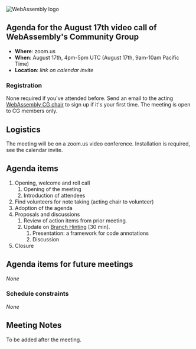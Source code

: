 ![WebAssembly logo](/images/WebAssembly.png)

## Agenda for the August 17th video call of WebAssembly's Community Group

- **Where**: zoom.us
- **When**: August 17th, 4pm-5pm UTC (August 17th, 9am-10am Pacific Time)
- **Location**: *link on calendar invite*

### Registration

None required if you've attended before. Send an email to the acting [WebAssembly CG chair](mailto:webassembly-cg-chair@chromium.org)
to sign up if it's your first time. The meeting is open to CG members only.

## Logistics

The meeting will be on a zoom.us video conference.
Installation is required, see the calendar invite.

## Agenda items

1. Opening, welcome and roll call
    1. Opening of the meeting
    1. Introduction of attendees
1. Find volunteers for note taking (acting chair to volunteer)
1. Adoption of the agenda
1. Proposals and discussions
    1. Review of action items from prior meeting.
    1. Update on [Branch Hinting](https://github.com/WebAssembly/branch-hinting) [30 min].
        1. Presentation: a framework for code annotations
        2. Discussion
1. Closure

## Agenda items for future meetings

*None*

### Schedule constraints

*None*

## Meeting Notes

To be added after the meeting.
